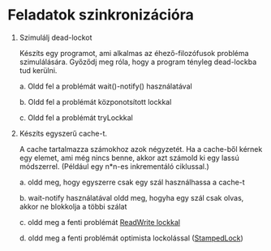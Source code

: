 # Feladatok szinkronizációra

1. Szimulálj dead-lockot

   Készíts egy programot, ami alkalmas az éhező-filozófusok probléma szimulálására. 
   Győződj meg róla, hogy a program tényleg dead-lockba tud kerülni.
   
   a. Oldd fel a problémát wait()-notify() használatával 
   
   b. Oldd fel a problémát közponotsított lockkal
   
   c. Oldd fel a problémát tryLockkal

2. Készíts egyszerű cache-t.

   A cache tartalmazza számokhoz azok négyzetét. Ha a cache-ből kérnek egy elemet, 
   ami még nincs benne, akkor azt számold ki egy lassú módszerrel. (Például egy n*n-es 
   inkrementáló ciklussal.)
   
   a. oldd meg, hogy egyszerre csak egy szál használhassa a cache-t
   
   b. wait-notify használatával oldd meg, hogyha egy szál csak olvas, akkor ne blokkolja 
      a többi szálat
   
   c. oldd meg a fenti problémát [ReadWrite lockkal](https://docs.oracle.com/javase/8/docs/api/java/util/concurrent/locks/ReentrantReadWriteLock.WriteLock.html)
   
   d. oldd meg a fenti problémát optimista lockolással ([StampedLock](https://docs.oracle.com/javase/8/docs/api/java/util/concurrent/locks/StampedLock.html))
   
